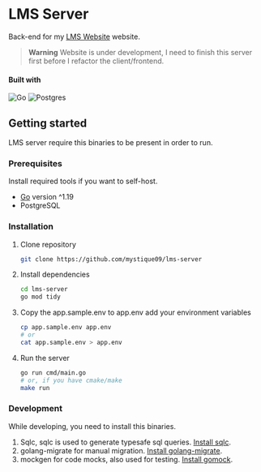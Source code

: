 # LMS Server
Back-end for my [LMS Website](https://class-management.vercel.app)  website. 

> **Warning**
> Website is under development, I need to finish this server first before I refactor the client/frontend.

#### Built with
![Go](https://img.shields.io/badge/go-%2300ADD8.svg?style=for-the-badge&logo=go&logoColor=white) ![Postgres](https://img.shields.io/badge/postgres-%23316192.svg?style=for-the-badge&logo=postgresql&logoColor=white)

## Getting started
LMS server require this binaries to be present in order to run.

### Prerequisites
Install required tools if you want to self-host.
- [Go](https://go.dev/dl) version ^1.19
- PostgreSQL

### Installation
1. Clone repository
	```bash
	git clone https://github.com/mystique09/lms-server
	```
1. Install dependencies
	```bash
	cd lms-server
	go mod tidy
	```
1. Copy the app.sample.env to app.env add your environment variables
	```bash
	cp app.sample.env app.env
	# or
	cat app.sample.env > app.env
	```
1. Run the server
	```bash
	go run cmd/main.go
	# or, if you have cmake/make
	make run
	```

### Development
While developing, you need to install this binaries.
1. Sqlc, sqlc is used to generate typesafe sql queries. [Install sqlc](https://docs.sqlc.dev/en/latest/overview/install.html).
1. golang-migrate for manual migration. [Install golang-migrate](https://github.com/golang-migrate/migrate/tree/master/cmd/migrate).
1. mockgen for code mocks, also used for testing. [Install gomock](https://github.com/golang-migrate/migrate/tree/master/cmd/migrate).